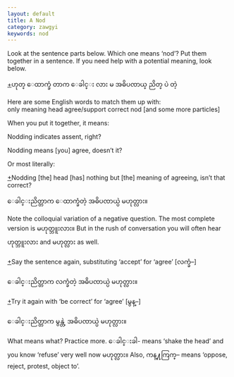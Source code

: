 ```yaml
---
layout: default
title: A Nod
category: zawgyi
keywords: nod
---
```


<p>Look at the sentence parts below. Which one means ‘nod’? Put them together in a sentence. If you need help with a potential meaning, look below.</p>
<p class="hide-trigger"><a href='#'>+</a><span class='zawgyi'>ဟုတ္ ေထာက္ခံ တာက ေခါင္း လား မ အဓိပၸာယ္ ညိတ္ ပဲ တဲ့</span></p>
<p class='hide-this'>Here are some English words to match them up with:<br>
only meaning head agree/support correct nod [and some more particles]</p>

<p>When you put it together, it means:</p>
<p>Nodding indicates assent, right?</p>
<p>Nodding means [you] agree, doesn’t it?</p>
<p>Or most literally:</p>

<p class="hide-trigger"><a href='#'>+</a>Nodding [the] head [has] nothing but [the] meaning of agreeing, isn’t that correct?</p>
<p class="hide-this"><span class='zawgyi'>ေခါင္းညိတ္တာက ေထာက္ခံတဲ့ အဓိပၸာယ္ပဲ မဟုတ္လား။</span></p>

<p>Note the colloquial variation of a negative question. The most complete version is <span class='zawgyi'>မဟုတ္ဘူးလား။</span> But in the rush of conversation you will often hear <span class='zawgyi'>ဟုတ္ဘူးလား</span> and <span class='zawgyi'>မဟုတ္လား</span> as well.</p>

<p class="hide-trigger"><a href='#'>+</a>Say the sentence again, substituting ‘accept’ for ‘agree’ [<span class='zawgyi'>လက္ခံ</span>–]</p>
<p class="hide-this"><span class='zawgyi'>ေခါင္းညိတ္တာက လက္ခံတဲ့ အဓိပၸာယ္ပဲ မဟုတ္လား။</span></p>

<p class='hide-trigger'><a href='#'>+</a>Try it again with ‘be correct’ for ‘agree’ [<span class='zawgyi'>မွန္</span>–]</p>
<p class="hide-this"><span class='zawgyi'>ေခါင္းညိတ္တာက မွန္တဲ့ အဓိပၸာယ္ပဲ မဟုတ္လား။</span></p>

<p>What means what? Practice more. <span class='zawgyi'>ေခါင္းခါ</span>- means ‘shake the head’ and you know ‘refuse’ very well now <span class='zawgyi'>မဟုတ္လား။</span> Also, <span class='zawgyi'>ကန္႔ကြက္</span>– means ‘oppose, reject, protest, object to’.</p>

